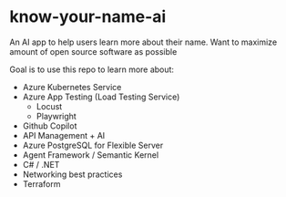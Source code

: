 # know-your-name-ai
An AI app to help users learn more about their name. Want to maximize amount of open source software as possible

Goal is to use this repo to learn more about:
- Azure Kubernetes Service
- Azure App Testing (Load Testing Service)
    - Locust
    - Playwright
- Github Copilot
- API Management + AI
- Azure PostgreSQL for Flexible Server
- Agent Framework / Semantic Kernel
- C# / .NET
- Networking best practices
- Terraform
